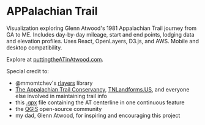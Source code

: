# APPalachian Trail

Visualization exploring Glenn Atwood's 1981 Appalachian Trail journey from GA to ME. Includes day-by-day mileage, start and end points, lodging data and elevation profiles. Uses React, OpenLayers, D3.js, and AWS. Mobile and desktop compatibility. 

Explore at [puttingtheATinAtwood.com](https://puttingtheatinatwood.com).

Special credit to:
- @mmomtchev's [rlayers](https://github.com/mmomtchev/rlayers) library
- [The Appalachian Trail Conservancy](https://appalachiantrail.org/), [TNLandforms.US](https://tnlandforms.us/at/index.php), and everyone else involved in maintaining trail info
- this [.gpx](https://hiking.waymarkedtrails.org/#route?id=156553&type=relation&map=5.0/40.4745/-76.5828) file containing the AT centerline in one continuous feature
- the [QGIS](https://www.qgis.org/en/site/index.html) open-source community
- my dad, Glenn Atwood, for inspiring and encouraging this project
